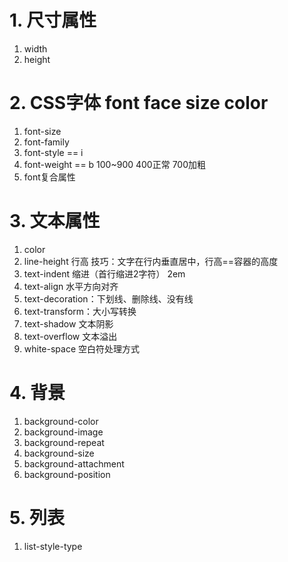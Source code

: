 # 1. 尺寸属性
1. width
2. height
# 2. CSS字体 font face size color
1. font-size 
2. font-family
3. font-style == i
4. font-weight == b  100~900 400正常 700加粗
5. font复合属性
# 3. 文本属性
1. color
2. line-height 行高  技巧：文字在行内垂直居中，行高==容器的高度
3. text-indent 缩进（首行缩进2字符） 2em
4. text-align 水平方向对齐
5. text-decoration：下划线、删除线、没有线
6. text-transform：大小写转换
7. text-shadow 文本阴影
8. text-overflow 文本溢出
9. white-space 空白符处理方式
# 4. 背景
1. background-color
2. background-image
3. background-repeat
4. background-size
5. background-attachment
6. background-position
# 5. 列表
1. list-style-type